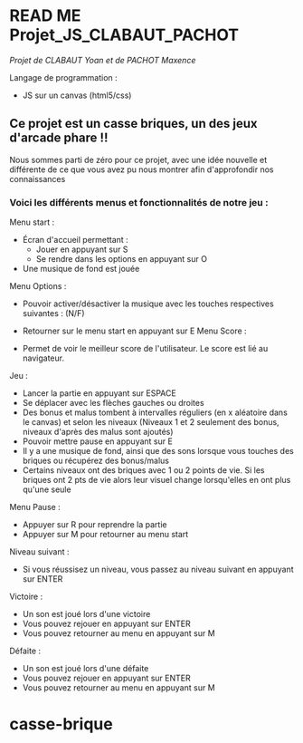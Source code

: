 # READ ME Projet_JS_CLABAUT_PACHOT
*Projet de CLABAUT Yoan et de PACHOT Maxence*

Langage de programmation : 
- JS sur un canvas (html5/css)

## Ce projet est un casse briques, un des jeux d'arcade phare !! 

Nous sommes parti de zéro pour ce projet, avec une idée nouvelle et différente de ce que vous avez pu nous montrer afin d'approfondir nos connaissances

### Voici les différents menus et fonctionnalités de notre jeu :

Menu start : 

- Écran d'accueil permettant : 
  - Jouer en appuyant sur S
  - Se rendre dans les options en appuyant sur O
- Une musique de fond est jouée

Menu Options :

- Pouvoir activer/désactiver la musique avec les touches respectives suivantes : (N/F)
- Retourner sur le menu start en appuyant sur E
Menu Score :

- Permet de voir le meilleur score de l'utilisateur. Le score est lié au navigateur.

Jeu :

- Lancer la partie en appuyant sur ESPACE
- Se déplacer avec les flèches gauches ou droites
- Des bonus et malus tombent à intervalles réguliers (en x aléatoire dans le canvas) et selon les niveaux (Niveaux 1 et 2 seulement des bonus, niveaux d'après des malus sont ajoutés)
- Pouvoir mettre pause en appuyant sur E
- Il y a une musique de fond, ainsi que des sons lorsque vous touches des briques ou récupérez des bonus/malus
- Certains niveaux ont des briques avec 1 ou 2 points de vie. Si les briques ont 2 pts de vie alors leur visuel change lorsqu'elles en ont plus qu'une seule

Menu Pause : 

- Appuyer sur R pour reprendre la partie
- Appuyer sur M pour retourner au menu start

Niveau suivant : 

- Si vous réussisez un niveau, vous passez au niveau suivant en appuyant sur ENTER

Victoire : 

- Un son est joué lors d'une victoire 
- Vous pouvez rejouer en appuyant sur ENTER
- Vous pouvez retourner au menu en appuyant sur M

Défaite : 

- Un son est joué lors d'une défaite 
- Vous pouvez rejouer en appuyant sur ENTER 
- Vous pouvez retourner au menu en appuyant sur M


# casse-brique

